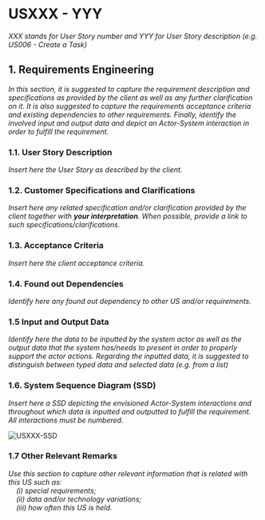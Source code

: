 # USXXX - YYY

_XXX stands for User Story number and YYY for User Story description (e.g. US006 - Create a Task)_

## 1. Requirements Engineering

_In this section, it is suggested to capture the requirement description and specifications as provided by the client as well as any further clarification on it. It is also suggested to capture the requirements acceptance criteria and existing dependencies to other requirements. Finally, identify the involved input and output data and depict an Actor-System interaction in order to fulfill the requirement._

### 1.1. User Story Description

_Insert here the User Story as described by the client._

### 1.2. Customer Specifications and Clarifications 

_Insert here any related specification and/or clarification provided by the client together with **your interpretation**. When possible, provide a link to such specifications/clarifications._

### 1.3. Acceptance Criteria

_Insert here the client acceptance criteria._

### 1.4. Found out Dependencies

_Identify here any found out dependency to other US and/or requirements._

### 1.5 Input and Output Data

_Identify here the data to be inputted by the system actor as well as the output data that the system has/needs to present in order to properly support the actor actions. Regarding the inputted data, it is suggested to distinguish between typed data and selected data (e.g. from a list)_

### 1.6. System Sequence Diagram (SSD)

_Insert here a SSD depicting the envisioned Actor-System interactions and throughout which data is inputted and outputted to fulfill the requirement. All interactions must be numbered._

![USXXX-SSD](svg/USXXX-SSD.svg)

### 1.7 Other Relevant Remarks

_Use this section to capture other relevant information that is related with this US such as:  
&nbsp; &nbsp; (i) special requirements;  
&nbsp; &nbsp; (ii) data and/or technology variations;  
&nbsp; &nbsp; (iii) how often this US is held._ 